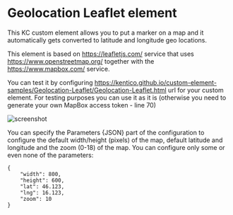 # Geolocation Leaflet element

This KC custom element allows you to put a marker on a map and it automatically gets converted to latitude and longitude geo locations.

This element is based on https://leafletjs.com/ service that uses https://www.openstreetmap.org/ together with the https://www.mapbox.com/ service.

You can test it by configuring https://kentico.github.io/custom-element-samples/Geolocation-Leaflet/Geolocation-Leaflet.html url for your custom element. For testing purposes you can use it as it is (otherwise you need to generate your own MapBox access token - line 70)

![screenshot](https://amend.cz/geolocation/geolocation.png)

You can specify the Parameters {JSON} part of the configuration to configure the default width/height (pixels) of the map, default latitude and longitude and the zoom (0-18) of the map.
You can configure only some or even none of the parameters:

```
{
    "width": 800,
    "height": 600,
    "lat": 46.123,
    "lng": 16.123,
    "zoom": 10
}
```
